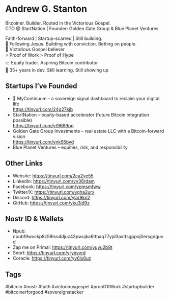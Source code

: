 # Andrew G. Stanton

Bitcoiner. Builder. Rooted in the Victorious Gospel.  
CTO @ StartNation | Founder: Golden Gate Group & Blue Planet Ventures

Faith-forward | Startup-scarred | Still building.  
📍 Following Jesus. Building with conviction. Betting on people.  
🙏 Victorious Gospel believer  
⚡️ Proof of Work > Proof of Hype  
📈 Equity trader. Aspiring Bitcoin contributor  
🧠 35+ years in dev. Still learning. Still showing up

## Startups I’ve Founded

- 🧭 MyContinuum – a sovereign signal dashboard to reclaim your digital life  
  https://tinyurl.com/24g27kjb
- StartNation – equity-based accelerator (future Bitcoin integration possible)  
  https://tinyurl.com/yt9689pq
- Golden Gate Group Investments – real estate LLC with a Bitcoin-forward vision  
  https://tinyurl.com/ynk95bvd
- Blue Planet Ventures – equities, risk, and responsibility

## Other Links

- Website: https://tinyurl.com/2ca2ve55  
- LinkedIn: https://tinyurl.com/yv36rdam  
- Facebook: https://tinyurl.com/ypmsmfww  
- Twitter/X: https://tinyurl.com/yqha2urx  
- Discord: https://tinyurl.com/ylar9kn2  
- GitHub: https://tinyurl.com/yku3jd9z

## Nostr ID & Wallets

- Npub: npub19wvckp8z58lxs4djuz43pwujka6tthaq77yjd3axttsgppnj0ersgdguvd  
- Zap me on Primal: https://tinyurl.com/yuyu2b9t  
- Snort: https://tinyurl.com/yryevvrd  
- Coracle: https://tinyurl.com/yv6lx6uz

## Tags

#bitcoin #nostr #faith #victoriousgospel #proofOfWork #startupbuilder #bitcoinerforgood #sovereignstacker
